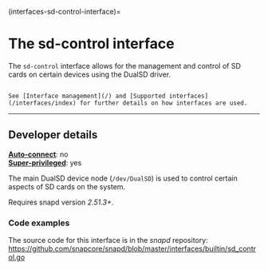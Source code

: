 (interfaces-sd-control-interface)=
# The sd-control interface

The `sd-control` interface allows for the management and control of SD cards on certain devices using the DualSD driver.

```{tip}

See [Interface management](/) and [Supported interfaces](/interfaces/index) for further details on how interfaces are used.
```

---

<h2 id='heading--dev-details'>Developer details </h2>

**[Auto-connect](/t/interface-management/6154#heading--auto-connections)**: no</br>
**[Super-privileged](/)**: yes</br>

The main DualSD device node (`/dev/DualSD`) is used to control certain aspects of SD cards on the system.

Requires snapd version _2.51.3+_.

<h3 id='heading-code'>Code examples</h3>

The source code for this interface is in the *snapd* repository:
<https://github.com/snapcore/snapd/blob/master/interfaces/builtin/sd_control.go>

